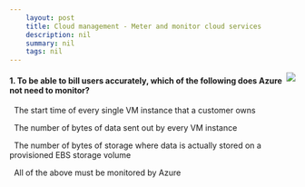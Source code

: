 ```yaml
---
    layout: post
    title: Cloud management - Meter and monitor cloud services
    description: nil
    summary: nil
    tags: nil
---
```



 <a target="_blank" href="https://docs.microsoft.com/en-us/learn/modules/cmu-data-center-cloud-service/3-meter-monitor-cloud-services/"><i class="fas fa-external-link-alt"></i> </a>
 <img align="right" src="https://docs.microsoft.com/en-us/learn/achievements/cmu-cloud-developer/data-center-to-cloud-service.svg">
####  1. To be able to bill users accurately, which of the following does Azure not need to monitor?


<i class='far fa-square'></i> &nbsp;&nbsp;The start time of every single VM instance that a customer owns

<i class='far fa-square'></i> &nbsp;&nbsp;The number of bytes of data sent out by every VM instance

<i class='fas fa-check-square' style='color: Dodgerblue;'></i> &nbsp;&nbsp;The number of bytes of storage where data is actually stored on a provisioned EBS storage volume

<i class='far fa-square'></i> &nbsp;&nbsp;All of the above must be monitored by Azure
<br />
<br />
<br />

